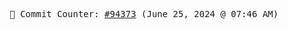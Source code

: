 <p align="center">
    <samp>
        📮 Commit Counter: <a href="https://github.com/Javascript-void0/Javascript-void0/commits/main">#94373</a> (June 25, 2024 @ 07:46 AM)
    </samp>
</p>